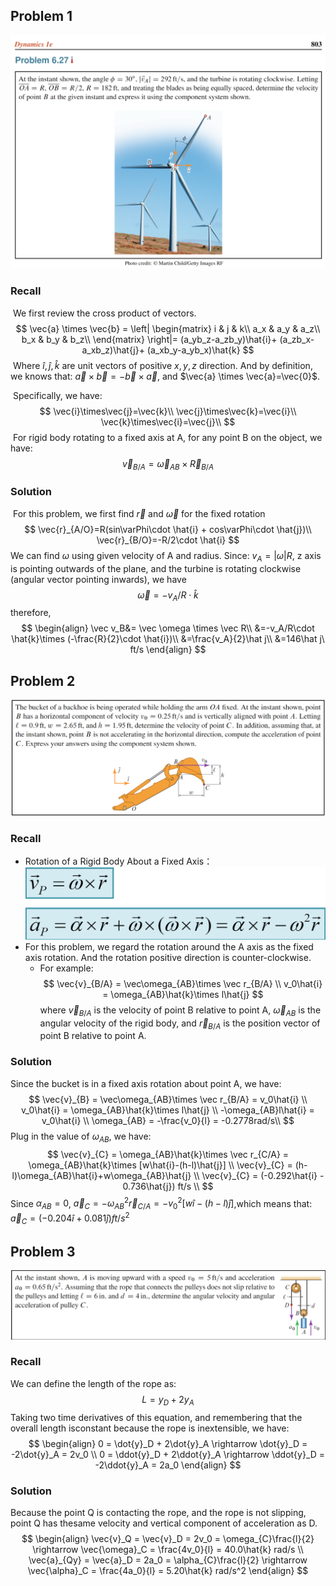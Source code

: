 ## Problem 1

![image-20231107195436910](https://github.com/leishi23/Dynamics_TA/blob/main/Discussion_6_1_Sol/Prob1.png?raw=true)

### Recall

​	We first review the cross product of vectors.
$$
\vec{a} \times \vec{b} = 
\left|
\begin{matrix}
i & j & k\\
a_x & a_y & a_z\\
b_x & b_y & b_z\\
\end{matrix}
\right|=
(a_yb_z-a_zb_y)\hat{i}+
(a_zb_x-a_xb_z)\hat{j}+
(a_xb_y-a_yb_x)\hat{k}
$$
​	Where $\hat{i},\hat{j},\hat{k}$ are unit vectors of positive $x,y,z$ direction. And by definition, we knows that: $\vec{a} \times \vec{b}=-\vec{b} \times \vec{a}$, and $\vec{a} \times \vec{a}=\vec{0}$.

​	Specifically, we have: 
$$
\vec{i}\times\vec{j}=\vec{k}\\
\vec{j}\times\vec{k}=\vec{i}\\
\vec{k}\times\vec{i}=\vec{j}\\
$$
​	For rigid body rotating to a fixed axis at A, for any point B on the object, we have:
$$
\vec{v}_{B/A} = \vec\omega_{AB}\times \vec R_{B/A}
$$

<div style="page-break-after: always;"></div>


### Solution

​	For this problem, we first find $\vec{r}$ and $\vec{\omega}$ for the fixed rotation
$$
\vec{r}_{A/O}=R(sin\varPhi\cdot \hat{i} + cos\varPhi\cdot \hat{j})\\
\vec{r}_{B/O}=-R/2\cdot \hat{i}
$$
  We can find $\omega$ using given velocity of A and radius. Since: $v_A=|\omega| R$, z axis is pointing outwards of the plane, and the turbine is rotating clockwise (angular vector pointing inwards), we have
$$
\vec \omega = -v_A/R\cdot \hat{k}
$$
 therefore,  
$$
\begin{align}
\vec v_B&= \vec \omega \times \vec R\\
&=-v_A/R\cdot \hat{k}\times (-\frac{R}{2}\cdot \hat{i})\\
&=\frac{v_A}{2}\hat j\\
&=146\hat j\ ft/s
\end{align}
$$

<!-- page segamentation -->
<div style="page-break-after: always;"></div>

## Problem 2
![image-20231107195436910](https://github.com/leishi23/Dynamics_TA/blob/main/Discussion_6_1_Sol/Screenshot%202023-11-07%20223331.png?raw=true)

### Recall
- Rotation of a Rigid Body About a Fixed Axis：
![image-20231107195436910](https://github.com/leishi23/Dynamics_TA/blob/main/Discussion_6_1_Sol/Screenshot%202023-11-07%20230329.png?raw=true)
- For this problem, we regard the rotation around the A axis as the fixed axis rotation. And the rotation positive direction is counter-clockwise.
  - For example:
    $$
    \vec{v}_{B/A} = \vec\omega_{AB}\times \vec r_{B/A} \\
    v_0\hat{i} = \omega_{AB}\hat{k}\times l\hat{j} 
    $$
    where $\vec{v}_{B/A}$ is the velocity of point B relative to point A, $\vec\omega_{AB}$ is the angular velocity of the rigid body, and $\vec r_{B/A}$ is the position vector of point B relative to point A.

<div style="page-break-after: always;"></div>

### Solution
Since the bucket is in a fixed axis rotation about point A, we have:
$$ 
\vec{v}_{B} = \vec\omega_{AB}\times \vec r_{B/A} =  v_0\hat{i} \\
v_0\hat{i} = \omega_{AB}\hat{k}\times l\hat{j} \\
-\omega_{AB}l\hat{i} = v_0\hat{i} \\
\omega_{AB} = -\frac{v_0}{l} = -0.2778rad/s\\
$$
Plug in the value of $\omega_{AB}$, we have:
$$
\vec{v}_{C} = \omega_{AB}\hat{k}\times \vec r_{C/A} =  \omega_{AB}\hat{k}\times [w\hat{i}-(h-l)\hat{j}] \\
\vec{v}_{C} = (h-l)\omega_{AB}\hat{i}+w\omega_{AB}\hat{j} \\
\vec{v}_{C} = (-0.292\hat{i} - 0.736\hat{j}) ft/s \\
$$
Since $\alpha_{AB} = 0$, $\vec{a}_{C} = -\omega_{AB}^2\vec r_{C/A} = -v_0^2[w\hat{i}-(h-l)\hat{j}]$,which means that:
$\vec{a}_{C} = (-0.204\hat{i} + 0.081\hat{j}) ft/s^2$


<!-- page segamentation -->
<div style="page-break-after: always;"></div>

## Problem 3
![image-20231107195436910](https://github.com/leishi23/Dynamics_TA/blob/main/Discussion_6_1_Sol/Screenshot%202023-11-07%20223342.png?raw=true)

### Recall
We can define the length of the rope as:
$$
L = y_D + 2y_A
$$
Taking two time derivatives of this equation, and remembering that the overall length isconstant because the rope is inextensible, we have:
$$
\begin{align}
0 = \dot{y}_D + 2\dot{y}_A \rightarrow \dot{y}_D = -2\dot{y}_A = 2v_0 \\
0 = \ddot{y}_D + 2\ddot{y}_A \rightarrow \ddot{y}_D = -2\ddot{y}_A = 2a_0
\end{align}
$$

### Solution
Because the point Q is contacting the rope, and the rope is not slipping, point Q has thesame velocity and vertical component of acceleration as D.
$$
\begin{align}
\vec{v}_Q = \vec{v}_D = 2v_0 = \omega_{C}\frac{l}{2} \rightarrow \vec{\omega}_C = \frac{4v_0}{l} = 40.0\hat{k} rad/s \\
\vec{a}_{Qy} = \vec{a}_D = 2a_0 = \alpha_{C}\frac{l}{2} \rightarrow \vec{\alpha}_C = \frac{4a_0}{l} = 5.20\hat{k} rad/s^2
\end{align}
$$
